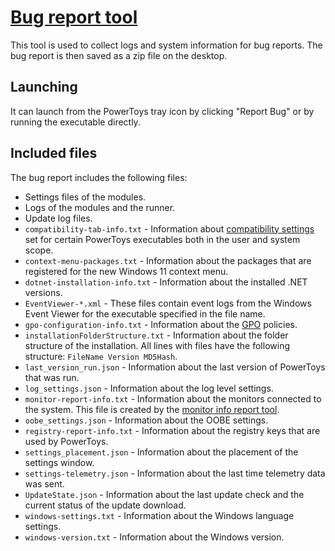 # [Bug report tool](/tools/BugReportTool/)

This tool is used to collect logs and system information for bug reports. The bug report is then saved as a zip file on the desktop.

## Launching

It can launch from the PowerToys tray icon by clicking "Report Bug" or by running the executable directly.

## Included files

The bug report includes the following files:

* Settings files of the modules.
* Logs of the modules and the runner.
* Update log files.
* `compatibility-tab-info.txt` - Information about [compatibility settings](https://support.microsoft.com/windows/make-older-apps-or-programs-compatible-with-windows-783d6dd7-b439-bdb0-0490-54eea0f45938) set for certain PowerToys executables both in the user and system scope.
* `context-menu-packages.txt` - Information about the packages that are registered for the new Windows 11 context menu.
* `dotnet-installation-info.txt` - Information about the installed .NET versions.
* `EventViewer-*.xml` - These files contain event logs from the Windows Event Viewer for the executable specified in the file name.
* `gpo-configuration-info.txt` - Information about the [GPO](/doc/gpo/README.md) policies.
* `installationFolderStructure.txt` - Information about the folder structure of the installation. All lines with files have the following structure: `FileName Version MD5Hash`.
* `last_version_run.json` - Information about the last version of PowerToys that was run.
* `log_settings.json` - Information about the log level settings.
* `monitor-report-info.txt` - Information about the monitors connected to the system. This file is created by the [monitor info report tool](/doc/devdocs/tools/monitor-info-report.md).
* `oobe_settings.json` - Information about the OOBE settings.
* `registry-report-info.txt` - Information about the registry keys that are used by PowerToys.
* `settings_placement.json` - Information about the placement of the settings window.
* `settings-telemetry.json` - Information about the last time telemetry data was sent.
* `UpdateState.json` - Information about the last update check and the current status of the update download.
* `windows-settings.txt` - Information about the Windows language settings.
* `windows-version.txt` - Information about the Windows version.

